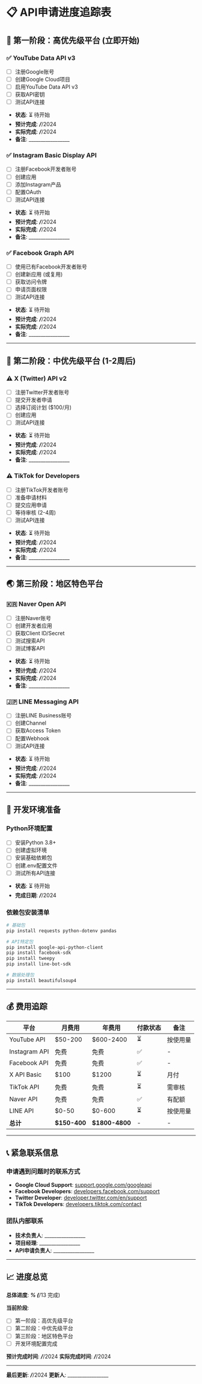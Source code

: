 # 📋 API申请进度追踪表

## 🎯 第一阶段：高优先级平台 (立即开始)

### ✅ YouTube Data API v3
- [ ] 注册Google账号
- [ ] 创建Google Cloud项目
- [ ] 启用YouTube Data API v3
- [ ] 获取API密钥
- [ ] 测试API连接
- **状态**: ⏳ 待开始
- **预计完成**: ___/___/2024
- **实际完成**: ___/___/2024
- **备注**: _________________

### ✅ Instagram Basic Display API  
- [ ] 注册Facebook开发者账号
- [ ] 创建应用
- [ ] 添加Instagram产品
- [ ] 配置OAuth
- [ ] 测试API连接
- **状态**: ⏳ 待开始
- **预计完成**: ___/___/2024
- **实际完成**: ___/___/2024
- **备注**: _________________

### ✅ Facebook Graph API
- [ ] 使用已有Facebook开发者账号
- [ ] 创建新应用 (或复用)
- [ ] 获取访问令牌
- [ ] 申请页面权限
- [ ] 测试API连接
- **状态**: ⏳ 待开始
- **预计完成**: ___/___/2024
- **实际完成**: ___/___/2024
- **备注**: _________________

---

## 🔄 第二阶段：中优先级平台 (1-2周后)

### ⚠️ X (Twitter) API v2
- [ ] 注册Twitter开发者账号
- [ ] 提交开发者申请
- [ ] 选择订阅计划 ($100/月)
- [ ] 创建应用
- [ ] 测试API连接
- **状态**: ⏳ 待开始
- **预计完成**: ___/___/2024
- **实际完成**: ___/___/2024
- **备注**: _________________

### ⚠️ TikTok for Developers
- [ ] 注册TikTok开发者账号
- [ ] 准备申请材料
- [ ] 提交应用申请
- [ ] 等待审核 (2-4周)
- [ ] 测试API连接
- **状态**: ⏳ 待开始
- **预计完成**: ___/___/2024
- **实际完成**: ___/___/2024
- **备注**: _________________

---

## 🌏 第三阶段：地区特色平台

### 🇰🇷 Naver Open API
- [ ] 注册Naver账号
- [ ] 创建开发者应用
- [ ] 获取Client ID/Secret
- [ ] 测试搜索API
- [ ] 测试博客API
- **状态**: ⏳ 待开始
- **预计完成**: ___/___/2024
- **实际完成**: ___/___/2024
- **备注**: _________________

### 🇯🇵 LINE Messaging API
- [ ] 注册LINE Business账号
- [ ] 创建Channel
- [ ] 获取Access Token
- [ ] 配置Webhook
- [ ] 测试API连接
- **状态**: ⏳ 待开始
- **预计完成**: ___/___/2024
- **实际完成**: ___/___/2024
- **备注**: _________________

---

## 🔧 开发环境准备

### Python环境配置
- [ ] 安装Python 3.8+
- [ ] 创建虚拟环境
- [ ] 安装基础依赖包
- [ ] 创建.env配置文件
- [ ] 测试所有API连接
- **状态**: ⏳ 待开始
- **完成日期**: ___/___/2024

### 依赖包安装清单
```bash
# 基础包
pip install requests python-dotenv pandas

# API特定包
pip install google-api-python-client
pip install facebook-sdk
pip install tweepy
pip install line-bot-sdk

# 数据处理包
pip install beautifulsoup4
```

---

## 💰 费用追踪

| 平台 | 月费用 | 年费用 | 付款状态 | 备注 |
|------|--------|--------|----------|------|
| YouTube API | $50-200 | $600-2400 | ⏳ | 按使用量 |
| Instagram API | 免费 | 免费 | ✅ | - |
| Facebook API | 免费 | 免费 | ✅ | - |
| X API Basic | $100 | $1200 | ⏳ | 月付 |
| TikTok API | 免费 | 免费 | ⏳ | 需审核 |
| Naver API | 免费 | 免费 | ✅ | 有配额 |
| LINE API | $0-50 | $0-600 | ⏳ | 按使用量 |
| **总计** | **$150-400** | **$1800-4800** | - | - |

---

## 📞 紧急联系信息

### 申请遇到问题时的联系方式
- **Google Cloud Support**: [support.google.com/googleapi](https://support.google.com/googleapi)
- **Facebook Developers**: [developers.facebook.com/support](https://developers.facebook.com/support)
- **Twitter Developer**: [developer.twitter.com/en/support](https://developer.twitter.com/en/support)
- **TikTok Developers**: [developers.tiktok.com/contact](https://developers.tiktok.com/contact)

### 团队内部联系
- **技术负责人**: _________________
- **项目经理**: _________________
- **API申请负责人**: _________________

---

## 📈 进度总览

**总体进度**: ___% (___/13 完成)

**当前阶段**: 
- [ ] 第一阶段：高优先级平台
- [ ] 第二阶段：中优先级平台  
- [ ] 第三阶段：地区特色平台
- [ ] 开发环境配置完成

**预计完成时间**: ___/___/2024
**实际完成时间**: ___/___/2024

---

**最后更新**: ___/___/2024
**更新人**: _________________ 